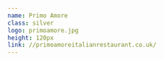 ```yaml
---
name: Primo Amore
class: silver
logo: primoamore.jpg
height: 120px
link: //primoamoreitalianrestaurant.co.uk/
---
```


